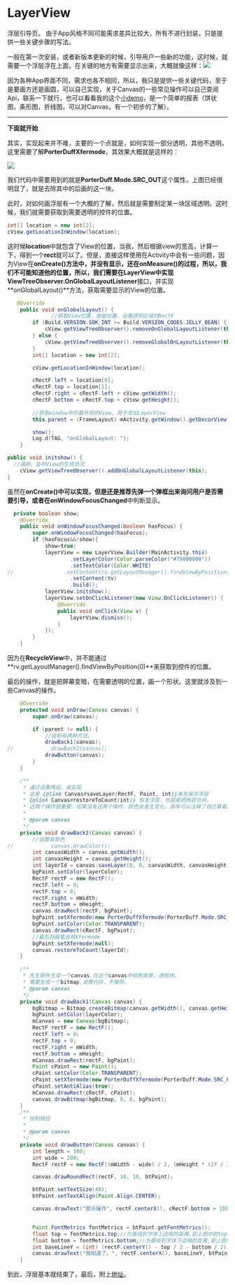# LayerView
浮层引导页。
由于App风格不同可能需求差异比较大，所有不进行封装，只是提供一些关键步骤的写法。

一般在第一次安装，或者新版本更新的时候，引导用户一些新的功能，这时候，就需要一个浮层浮在上面，在关键的地方有需要显示出来，大概就像这样：![](http://oqwcjoc6j.bkt.clouddn.com/layerView-show.gif)

因为各种App界面不同，需求也各不相同，所以，我只是提供一些关键代码，至于是要画方还是画圆，可以自己实现，关于Canvas的一些常见操作可以自己查阅Api，联系一下就行，也可以看看我的这个[小demo](https://github.com/AWarmHug/SimpleChart)，是一个简单的报表（饼状图，条形图，折线图，可以对Canvas，有一个初步的了解）。

------

**下面就开始**

其实，实现起来并不难，主要的一个点就是，如何实现一部分透明，其他不透明，这里需要了解**PorterDuffXfermode**，其效果大概就是这样的：

![](http://oqwcjoc6j.bkt.clouddn.com/xferModes.jpg)

我们代码中需要用到的就是**PorterDuff.Mode.SRC_OUT**这个属性，上图已经很明显了，就是去除其中的后画的这一块。

此时，对如何画浮层有一个大概的了解，然后就是需要制定某一块区域透明。这时候，我们就需要获取到需要透明的控件的位置。

```java
int[] location = new int[2];
cView.getLocationInWindow(location);
```

这时候**location**中就包含了View的位置，当我，然后根据view的宽高，计算一下，得到一个**rect**就可以了。但是，直接这样使用在Activity中会有一些问题，因为View在**onCreate()**方法中，并没有显示，还在**onMeasure()**的过程，所以，我们不可能知道他的位置，所以，我们需要在LayerView中实现**ViewTreeObserver.OnGlobalLayoutListener**接口，并实现**onGlobalLayout()**方法，获取需要显示的View的位置。

```java
   @Override
    public void onGlobalLayout() {
              //获取View位置，根据位置，设置透明区域的RectF
        if (Build.VERSION.SDK_INT >= Build.VERSION_CODES.JELLY_BEAN) {
            cView.getViewTreeObserver().removeOnGlobalLayoutListener(this);
        } else {
            cView.getViewTreeObserver().removeGlobalOnLayoutListener(this);
        }
        int[] location = new int[2];

        cView.getLocationInWindow(location);

        cRectF.left = location[0];
        cRectF.top = location[1];
        cRectF.right = cRectF.left + cView.getWidth();
        cRectF.bottom = cRectF.top + cView.getHeight();
      
        //获取window中的最外侧的View。用于添加LayerView
        this.parent = (FrameLayout) mActivity.getWindow().getDecorView();

        show();
        Log.d(TAG, "onGlobalLayout: ");
    }
```

```java
public void initshow() {
  //调用，监听View的生成状况
    cView.getViewTreeObserver().addOnGlobalLayoutListener(this);
}
```

虽然在**onCreate()**中可以实现，但是还是推荐先弹一个弹框出来询问用户是否需要引导，或者在**onWindowFocusChanged**中判断显示。

```java
  private boolean show;
    @Override
    public void onWindowFocusChanged(boolean hasFocus) {
        super.onWindowFocusChanged(hasFocus);
        if (hasFocus&&!show){
            show=true;
            layerView = new LayerView.Builder(MainActivity.this)
                    .setLayerColor(Color.parseColor("#75000000"))
                    .setTextColor(Color.WHITE)
//                .setContent(rv.getLayoutManager().findViewByPosition(0))
                    .setContent(tv)
                    .build();
            layerView.initshow();
            layerView.setOnClickListener(new View.OnClickListener() {
                @Override
                public void onClick(View v) {
                    layerView.dismiss();
                }
            });  
        }
    }
```

因为在**RecycleView**中，并不能通过**rv.getLayoutManager().findViewByPosition(0)**来获取到控件的位置。

最后的操作，就是把屏幕变暗，在需要透明的位置，画一个形状。这里就涉及到一些Canvas的操作。

```java
    @Override
    protected void onDraw(Canvas canvas) {
        super.onDraw(canvas);

        if (parent != null) {
            //绘制有两种方法。
            drawBack1(canvas);
//            drawBack2(canvas);
            drawButton(canvas);
        }
    }

    /**
     * 通过设置两层，来实现
     * 这里 {@link Canvas#saveLayer(RectF, Paint, int)}来先保存浮层
     * {@link Canvas#restoreToCount(int)} 恢复浮层，也就是把两层合并。
     * 这两个操作很重要。如果没有这两个操作，颜色会发生变化，具体可以注释了自己看看。
     *
     * @param canvas
     */
    private void drawBack2(Canvas canvas) {
        //设置背景色
//            canvas.drawColor();
        int canvasWidth = canvas.getWidth();
        int canvasHeight = canvas.getHeight();
        int layerId = canvas.saveLayer(0, 0, canvasWidth, canvasHeight, null, Canvas.ALL_SAVE_FLAG);
        bgPaint.setColor(layerColor);
        RectF rectF = new RectF();
        rectF.left = 0;
        rectF.top = 0;
        rectF.right = mWidth;
        rectF.bottom = mHeight;
        canvas.drawRect(rectF, bgPaint);
        bgPaint.setXfermode(new PorterDuffXfermode(PorterDuff.Mode.SRC_OUT));
        bgPaint.setColor(Color.TRANSPARENT);
        canvas.drawRect(cRectF, bgPaint);
        //最后将画笔去除Xfermode
        bgPaint.setXfermode(null);
        canvas.restoreToCount(layerId);
    }

    /**
     * 先生额外生成一个canvas,在这个canvas中绘制背景，透明块，
     * 需要生成一个bitmap,浪费内存，不推荐。
     * @param canvas
     */
    private void drawBack1(Canvas canvas) {
        bgBitmap = Bitmap.createBitmap(canvas.getWidth(), canvas.getHeight(), Bitmap.Config.ARGB_8888);
        bgPaint.setColor(layerColor);
        mCanvas = new Canvas(bgBitmap);
        RectF rectF = new RectF();
        rectF.left = 0;
        rectF.top = 0;
        rectF.right = mWidth;
        rectF.bottom = mHeight;
        mCanvas.drawRect(rectF, bgPaint);
        Paint cPaint = new Paint();
        cPaint.setColor(Color.TRANSPARENT);
        cPaint.setXfermode(new PorterDuffXfermode(PorterDuff.Mode.SRC_OUT));
        cPaint.setAntiAlias(true);
        mCanvas.drawRect(cRectF, cPaint);
        canvas.drawBitmap(bgBitmap, 0, 0, bgPaint);
    }
    /**
     * 绘制按钮
     *
     * @param canvas
     */
    private void drawButton(Canvas canvas) {
        int length = 100;
        int wide = 200;
        RectF rectF = new RectF((mWidth - wide) / 2, (mHeight * (2f / 3)), (mWidth + wide) / 2, (mHeight * (2f / 3)) + length);

        canvas.drawRoundRect(rectF, 10, 10, btPaint);

        btPaint.setTextSize(40);
        btPaint.setTextAlign(Paint.Align.CENTER);

        canvas.drawText("提示操作", rectF.centerX(), cRectF.bottom + 100, btPaint);


        Paint.FontMetrics fontMetrics = btPaint.getFontMetrics();
        float top = fontMetrics.top;//为基线到字体上边框的距离,即上图中的top
        float bottom = fontMetrics.bottom;//为基线到字体下边框的距离,即上图中的bottom
        int baseLineY = (int) (rectF.centerY() - top / 2 - bottom / 2);//基线中间点的y轴计算公式
        canvas.drawText("我知道了。", rectF.centerX(), baseLineY, btPaint);
    }
```

到此，浮层基本就结束了，最后，附上[地址](https://github.com/AWarmHug/LayerView)。

